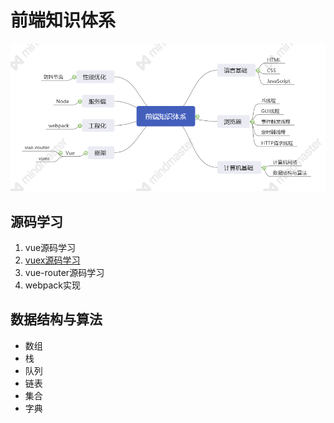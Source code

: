 # 前端知识体系

![](./前端知识体系.png)

## 源码学习
1. vue源码学习
2. [vuex源码学习](./vuex-src/readme.md)
3. vue-router源码学习
4. webpack实现

## 数据结构与算法
* 数组
* 栈
* 队列
* 链表
* 集合
* 字典
